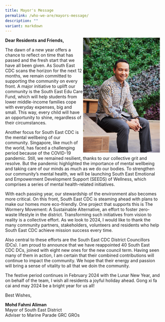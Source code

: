 ```yaml
---
title: Mayor's Message
permalink: /who-we-are/mayors-message/
description: ""
variant: markdown
---
```

<img src="/images/Mayor/KEL_0821%20LR.jpg" style="width: 250px;" align="right">

**Dear Residents and Friends,**

The dawn of a new year offers a chance to reflect on time that has passed and the fresh start that we have all been given. As South East CDC scans the horizon for the next 12 months, we remain committed to supporting the community on every front. A major initiative to uplift our community is the South East Edu Care Fund, which will help students from lower middle-income families cope with everyday expenses, big and small. This way, every child will have an opportunity to shine, regardless of their circumstances.

Another focus for South East CDC is the mental wellbeing of our community. Singapore, like much of the world, has faced a challenging period because of the COVID-19 pandemic. Still, we remained resilient, thanks to our collective grit and resolve. But the pandemic highlighted the importance of mental wellbeing and taking care of our minds as much as we do our bodies. To strengthen our community’s mental health, we will be launching South East Emotional and Empowerment Development Support (SEEDS) of Wellness, which comprises a series of mental health-related initiatives.

With each passing year, our stewardship of the environment also becomes more critical. On this front, South East CDC is steaming ahead with plans to make our homes more eco-friendly. One project that supports this is The Wormery Movement: A Sustainable Alternative, an effort to foster zero-waste lifestyle in the district. Transforming such initiatives from vision to reality is a collective effort. As we look to 2024, I would like to thank the many community partners, stakeholders, volunteers and residents who help South East CDC achieve mission success every time.

Also central to these efforts are the South East CDC District Councillors (DCs). I am proud to announce that we have reappointed 40 South East CDC DCs, joined with eight new ones for the new council term. Having seen many of them in action, I am certain that their combined contributions will continue to impact the community. We hope that their energy and passion will bring a sense of vitality to all that we doin the community.

The festive period continues in February 2024 with the Lunar New Year, and on behalf of the team, I wish all residents a joyful holiday ahead. Gong xi fa cai and may 2024 be a bright year for us all!

 
Best Wishes,

**Mohd Fahmi Aliman**
<br>
Mayor of South East District
<br>
Adviser to Marine Parade GRC GROs 
<br>